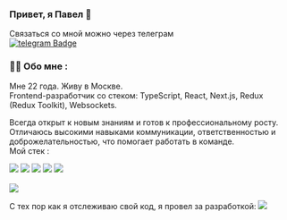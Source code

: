 ### Привет, я Павел 👋
<div>
  Связаться со мной можно через телеграм
  <br/>
  <a href="https://t.me/iwillwipeawaymytears"><img src="https://img.shields.io/badge/telegram-blue?logo=telegram&logoColor=white&style=for-the-badge" alt="telegram Badge"/></a>
</div>

### :man_technologist: Обо мне :
Мне 22 года. Живу в Москве. <br/>
Frontend-разработчик со стеком: TypeScript, React, Next.js, Redux (Redux Toolkit), Websockets. <br/>

Всегда открыт к новым знаниям и готов к профессиональному росту. Отличаюсь высокими навыками коммуникации, ответственностью и доброжелательностью, что помогает работать в команде. <br/>
Мой стек :
<div>
 <img src="https://img.shields.io/badge/Typescript-blue?logo=typescript&logoColor=white&style=for-the-badge"/>
 <img src="https://img.shields.io/badge/React-dodgerblue?logo=react&logoColor=white&style=for-the-badge"/>
 <img src="https://img.shields.io/badge/Redux-purple?logo=Redux&logoColor=white&style=for-the-badge"/>
 <img src="https://img.shields.io/badge/NextJS-black?style=for-the-badge"/>
 <img src="https://img.shields.io/badge/scss-hotpink?logo=sass&logoColor=white&style=for-the-badge"/>
</div>

 <br/>

 <img src="https://www.codewars.com/users/ElderlyRacoon1337/badges/small"/>

С тех пор как я отслеживаю свой код, я провел за разработкой: <img src="https://wakatime.com/badge/user/68cd59ba-ee8e-4140-bc60-358854178130.svg"/>
